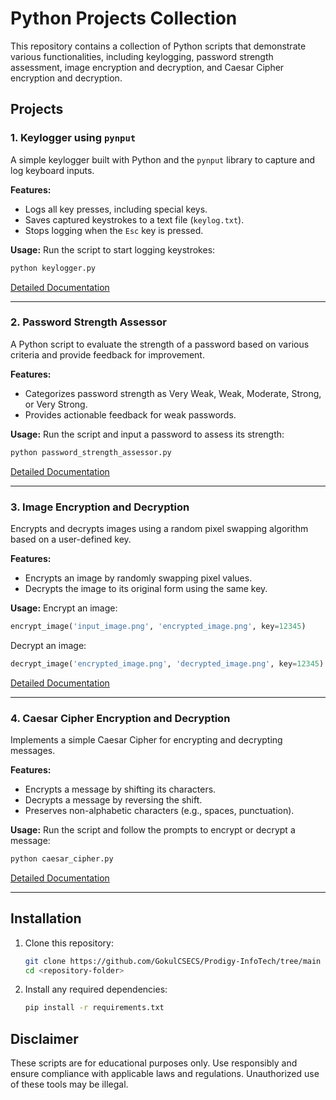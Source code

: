 # Python Projects Collection

This repository contains a collection of Python scripts that demonstrate various functionalities, including keylogging, password strength assessment, image encryption and decryption, and Caesar Cipher encryption and decryption.

## Projects

### 1. Keylogger using `pynput`
A simple keylogger built with Python and the `pynput` library to capture and log keyboard inputs.

**Features:**
- Logs all key presses, including special keys.
- Saves captured keystrokes to a text file (`keylog.txt`).
- Stops logging when the `Esc` key is pressed.

**Usage:**
Run the script to start logging keystrokes:
```bash
python keylogger.py
```

[Detailed Documentation](keylogger/README.md)

---

### 2. Password Strength Assessor
A Python script to evaluate the strength of a password based on various criteria and provide feedback for improvement.

**Features:**
- Categorizes password strength as Very Weak, Weak, Moderate, Strong, or Very Strong.
- Provides actionable feedback for weak passwords.

**Usage:**
Run the script and input a password to assess its strength:
```bash
python password_strength_assessor.py
```

[Detailed Documentation](password_strength/README.md)

---

### 3. Image Encryption and Decryption
Encrypts and decrypts images using a random pixel swapping algorithm based on a user-defined key.

**Features:**
- Encrypts an image by randomly swapping pixel values.
- Decrypts the image to its original form using the same key.

**Usage:**
Encrypt an image:
```python
encrypt_image('input_image.png', 'encrypted_image.png', key=12345)
```
Decrypt an image:
```python
decrypt_image('encrypted_image.png', 'decrypted_image.png', key=12345)
```

[Detailed Documentation](image_encryption/README.md)

---

### 4. Caesar Cipher Encryption and Decryption
Implements a simple Caesar Cipher for encrypting and decrypting messages.

**Features:**
- Encrypts a message by shifting its characters.
- Decrypts a message by reversing the shift.
- Preserves non-alphabetic characters (e.g., spaces, punctuation).

**Usage:**
Run the script and follow the prompts to encrypt or decrypt a message:
```bash
python caesar_cipher.py
```

[Detailed Documentation](caesar_cipher/README.md)

---

## Installation

1. Clone this repository:
   ```bash
   git clone https://github.com/GokulCSECS/Prodigy-InfoTech/tree/main
   cd <repository-folder>
   ```

2. Install any required dependencies:
   ```bash
   pip install -r requirements.txt
   ```

## Disclaimer

These scripts are for educational purposes only. Use responsibly and ensure compliance with applicable laws and regulations. Unauthorized use of these tools may be illegal.



